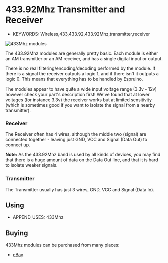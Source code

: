 <!--- Copyright (c) 2013 Gordon Williams, Pur3 Ltd. See the file LICENSE for copying permission. -->
433.92Mhz Transmitter and Receiver
==============================

* KEYWORDS: Wireless,433,433.92,433.92Mhz,transmitter,receiver

![433Mhz modules](module.jpg)

The 433.92Mhz modules are generally pretty basic. Each module is either an AM transmitter or an AM receiver, and has a single digital input or output.

There is no real filtering/encoding/decoding performed by the module. If there is a signal the receiver outputs a logic 1, and if there isn't it outputs a logic 0. This means that everything has to be handled by Espruino.

The modules appear to have quite a wide input voltage range (3.3v - 12v) however check your part's description first! We've found that at lower voltages (for instance 3.3v) the receiver works but at limited sensitivity (which is sometimes good if you want to isolate the signal from a nearby transmitter).

### Receiver

The Receiver often has 4 wires, although the middle two (signal) are connected together - leaving just GND, VCC and Signal (Data Out) to connect up.

**Note:** As the 433.92Mhz band is used by all kinds of devices, you may find that there is a huge amount of data on the Data Out line, and that it is hard to isolate weaker signals.

### Transmitter

The Transmitter usually has just 3 wires, GND, VCC and Signal (Data In).

Using 
-----

* APPEND_USES: 433Mhz

Buying
-----

433Mhz modules can be purchased from many places:

* [eBay](http://www.ebay.com/sch/i.html?_nkw=433.92+arduino)
